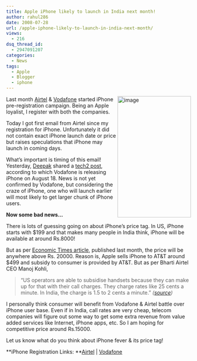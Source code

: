 ```yaml
---
title: Apple iPhone likely to launch in India next month!
author: rahul286
date: 2008-07-28
url: /apple-iphone-likely-to-launch-in-india-next-month/
views:
  - 216
dsq_thread_id:
  - 2947091207
categories:
  - News
tags:
  - Apple
  - Blogger
  - iphone
---
```

</p> 

[<img class="wp-image-52593" style="border-right: 0px;border-top: 0px;border-left: 0px;border-bottom: 0px" height="330" alt="image" src="http://cdn.devilsworkshop.org/files/2008/07/image-thumb13.png" width="200" align="right" border="0" />][1] Last month [Airtel][2] & [Vodafone][3] started iPhone pre-registration campaign. Being an Apple loyalist, I register with both the companies.

Today I got first email from Airtel since my registration for iPhone. Unfortunately it did not contain exact iPhone launch date or price but raises speculations that iPhone may launch in coming days.

What’s important is timing of this email! Yesterday, <a href="http://mobilegyaan.blogspot.com/" onclick="_gaq.push(['_trackEvent', 'outbound-article', 'http://mobilegyaan.blogspot.com/', 'Deepak']);" >Deepak</a> shared a <a href="http://www.tech2.com/india/news/mobile-phones/india-to-get-iphone-3g-on-august-18/42711/0" onclick="_gaq.push(['_trackEvent', 'outbound-article', 'http://www.tech2.com/india/news/mobile-phones/india-to-get-iphone-3g-on-august-18/42711/0', 'tech2 post']);" >tech2 post</a>, according to which Vodafone is releasing iPhone on August 18. News is not yet confirmed by Vodafone, but considering the craze of iPhone, one who will launch earlier will most likely to get larger chunk of iPhone users.

**Now some bad news…**

There is lots of guessing going on about iPhone’s price tag. In US, iPhone starts with $199 and that makes many people in India think, iPhone will be available at around Rs.8000!

But as per <a href="http://economictimes.indiatimes.com/articleshow/3174879.cms" onclick="_gaq.push(['_trackEvent', 'outbound-article', 'http://economictimes.indiatimes.com/articleshow/3174879.cms', 'Economic Times article']);" >Economic Times article</a>, published last month, the price will be anywhere above Rs. 20000. Reason is, Apple sells iPhone to AT&T around $499 and subsidy to consumer is provided by AT&T. But as per Bharti Airtel CEO Manoj Kohli,

> “US operators are able to subsidise handsets because they can make up for that with their call charges. They charge rates like 25 cents a minute. In India, the charge is 1.5 to 2 cents a minute.” *(*<a href="http://economictimes.indiatimes.com/articleshow/3174879.cms" onclick="_gaq.push(['_trackEvent', 'outbound-article', 'http://economictimes.indiatimes.com/articleshow/3174879.cms', 'source']);" ><em>source</em></a>*)*

I personally think consumer will benefit from Vodafone & Airtel battle over iPhone user base. Even if in India, call rates are very cheap, telecom companies will figure out some way to get some extra revenue from value added services like Internet, iPhone apps, etc. So I am hoping for competitive price around Rs.15000.

Let us know what do you think about iPhone fever & its price tag!

**iPhone Registration Links: **[Airtel][2] | [Vodafone][3]

 [1]: http://cdn.devilsworkshop.org/files/2008/07/image28.png
 [2]: http://devilsworkshop.org/2008/07/03/airtel-started-iphone-pre-registration-in-india/
 [3]: http://devilsworkshop.org/2008/06/27/register-your-iphone-with-vodafone-in-india/
